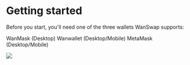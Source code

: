# Getting started

Before you start, you'll need one of the three wallets WanSwap supports:

WanMask (Desktop)
Wanwallet (Desktop/Mobile)
MetaMask (Desktop/Mobile)



![](https://cdn-images-1.medium.com/max/3782/1*qGMpCA6W5rPja06-8iH0zw.png)